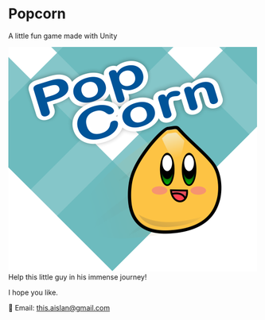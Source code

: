 # Popcorn

A little fun game made with Unity<br/>


 ![Alt Text](https://github.com/ThisAislan/popcorn/raw/master/image/cover.png)<br/>
Help this little guy in his immense journey!


I hope you like.

:email: Email: this.aislan@gmail.com
